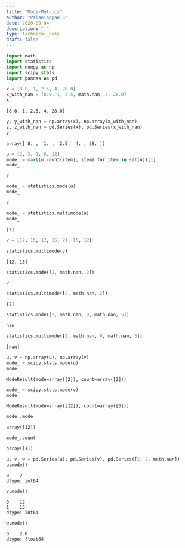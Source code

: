 ```yaml
---
title: "Mode-Metrics"
author: "Palaniappan S"
date: 2020-09-04
description: "-"
type: technical_note
draft: false
---
```


```python
import math
import statistics
import numpy as np
import scipy.stats
import pandas as pd
```


```python
x = [8.0, 1, 2.5, 4, 28.0]
x_with_nan = [8.0, 1, 2.5, math.nan, 4, 28.0]
x
```




    [8.0, 1, 2.5, 4, 28.0]




```python
y, y_with_nan = np.array(x), np.array(x_with_nan)
z, z_with_nan = pd.Series(x), pd.Series(x_with_nan)
y
```




    array([ 8. ,  1. ,  2.5,  4. , 28. ])




```python
u = [2, 3, 2, 8, 12]
mode_ = max((u.count(item), item) for item in set(u))[1]
mode_
```




    2




```python
mode_ = statistics.mode(u)
mode_
```




    2




```python
mode_ = statistics.multimode(u)
mode_
```




    [2]




```python
v = [12, 15, 12, 15, 21, 15, 12]
```


```python
statistics.multimode(v)
```




    [12, 15]




```python
statistics.mode([2, math.nan, 2])
```




    2




```python
statistics.multimode([2, math.nan, 2])
```




    [2]




```python
statistics.mode([2, math.nan, 0, math.nan, 5])
```




    nan




```python
statistics.multimode([2, math.nan, 0, math.nan, 5])
```




    [nan]




```python
u, v = np.array(u), np.array(v)
mode_ = scipy.stats.mode(u)
mode_
```




    ModeResult(mode=array([2]), count=array([2]))




```python
mode_ = scipy.stats.mode(v)
mode_

```




    ModeResult(mode=array([12]), count=array([3]))




```python
mode_.mode
```




    array([12])




```python
mode_.count
```




    array([3])




```python
u, v, w = pd.Series(u), pd.Series(v), pd.Series([2, 2, math.nan])
u.mode()
```




    0    2
    dtype: int64




```python
v.mode()

```




    0    12
    1    15
    dtype: int64




```python
w.mode()
```




    0    2.0
    dtype: float64


